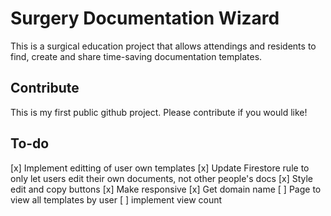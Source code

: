 # Surgery Documentation Wizard

This is a surgical education project that allows attendings and residents to find, create and share time-saving documentation templates.

## Contribute

This is my first public github project. Please contribute if you would like!

## To-do
[x] Implement editting of user own templates
[x] Update Firestore rule to only let users edit their own documents, not other people's docs
[x] Style edit and copy buttons
[x] Make responsive
[x] Get domain name
[ ] Page to view all templates by user
[ ] implement view count

